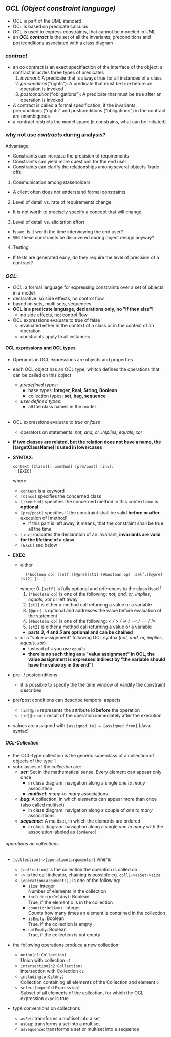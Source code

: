 ## ***OCL (Object constraint language)***
- OCL is part of the UML standard
- OCL is based on predicate calculus
- OCL is used to express constraints, that cannot be modeled in UML
- an ***OCL contract*** is the set of all the invariants, preconditions and postconditions associated with a class diagram
### ***contract***
- an oo contract is an exact specifiaction of the interface of the object. a contract inlucdes three types of predicates
  1. *invariant*: A predicate that is always true for all instances of a class
  2. *precondition*("rights"): A predicate that must be true before an operation is invoked
  3. *postcondition*("obligations"): A predicate that must be true after an operation is invoked
- A contract is called a formal specification, if the invariants, preconditions (“rights” and postconditions (“obligations”) in the contract are unambiguous
- a contract restricts the model space (it constrains, what can be initiated)

### why not use *contracts* during analysis?
Advantage:
  - Constraints can increase the precision of requirements
  - Constraints can yield more questions for the end user
  - Constraints can clarify the relationships among several objects
Trade-offs:
1. Communication among stakeholders
  - A client often does not understand formal constraints
2. Level of detail vs. rate of requirements change
  - It is not worth to precisely specify a concept that will change
3. Level of detail vs. elicitation effort
  - Issue: Is it worth the time interviewing the end user?
  - Will these constraints be discovered during object design anyway?
4. Testing
  - If tests are generated early, do they require the level of precision of a contract?

### ***OCL***:
- *OCL*: a formal language for expressing constraints over a set of objects in a model
- declarative: so side effects, no control flow
- based on sets, multi sets, sequences
- **OCL is a predicate language, declarations only, no "if then else"!**
  - no side effects, not control flow
- OCL expressions evaluate to true of false
  - evaluated either in the context of a class or in the context of an operation
  - constraints apply to all instances

#### OCL expressions and OCL types
- Operands in OCL expressions are objects and properties
- each OCL object has an OCL type, whitch defines the operations that can be called on this object
  - *predefined types*:
    - base types: **Integer, Real, String, Boolean**
    - collection types: **set, bag, sequence**
  - *user defined types*:
    - all the class names in the model<br><br>
- OCL expressions evaluate to *true* or *false*
  - operators on statements: *not, and, or, implies, equals, xor*
- **if two classes are related, but the relation does not have a name, the [targetClassName] is used in lowercases**

- **SYNTAX**:
  ```
  context [Class][]::method] [pre/post] [inv]:
    [EXEC]
    ```
    where:
    - `context` is a keyword
    - `[Class]` specifies the concerned class
    - `[::method]` specifies the concerned method in this context and is **optional**
    - `[pre/post]` specifies if the constraint shall be valid **before or after** execution of [method]
      - if this part is left away, it means, that the constraint shall be true all the time
    - `[inv]` indicates the declaration of an invariant, **invariants are valid for the lifetime of a class**
    - `[EXEC]` see below

- **EXEC**
  - either
    ```
      [*boolean op] [self.][@pre][st1] [#boolean op] [self.][@pre][st2] [...]
    ```
    where:
      0. `[self]` is fully optional and references to the class itsself
      1. `[*boolean op]` is one of the following: *not, and, or, implies, equals, xor* or left away
      2. `[st1]` is either a method call returning a value or a variable
      3. `[@pre]` is optional and addresses the value before evaluation of the statement
      4. `[#boolean op]` is one of the following: *< / > / => / =< / == / !=*
      5. `[st2]` is either a method call returning a value or a variable
      - **parts *3*, *4* and *5* are optional and can be chained**
  - or a "value assignment" following OCL syntax (*not, and, or, implies, equals, xor*)
    - instead of `=` you use `equals`
    - **there is no such thing as a "value assignment" in OCL, the value assignment is expressed indirect by "the variable should have the value xy in the end"!**

- pre- / postconditions
  - it is possible to specify the the time window of validity the constraint describes

-  pre/post conditions can describe temporal aspects
    - `[id]@pre` represents the attribute id **before** the operation
    - `[id]@result` result of the operation immediately after the execution

- values are assigned with `[assigned to] = [assigned from]` (Java syntax)

##### OCL-Collection
- the OCL-type collection is the generic superclass of a collection of objects of the type `T`
- subclasses of the *collection*  are:
  - ***set***: Set in the mathematical sense. Every element can appear only once
    - in class diagram: navigation along a single *one to many* association
    - ***multiset***: *many-to-many* associations
  - ***bag***: A collection, in which elements can appear more than once (also called multiset)
    - in class diagram: navigation along a couple of *one to many* associations
  - ***sequence***: A multiset, in which the elements are ordered
    - in class diagram: navigation along a single *one to many* with the association labeled as `{ordered}`
###### operations on collections
- `[collection]->[operation(arguments)]`
  where:
  - `[collection]` is the collection the operation is called on
  - `->` is the call indicator, chaining is possible eg. `coll1->asSet->size`
  - `[operation(arguments)]` is one of the following:
    - `size`: Integer<br>
      Number of elements in the collection
    - `includes(o:OclAny)`: Boolean<br>
      True, if the element o is in the collection
    - `count(o:OclAny)`: Integer<br>
      Counts how many times an element is contained in the collection
    - `isEmpty`: Boolean<br>
      True, if the collection is empty
    - `notEmpty`: Boolean<br>
      True, if the collection is not empty
- the following operations produce a new collection:
    - `union(c1:Collection)`<br>
       Union with collection `c1`
    - `intersection(c2:Collection)`<br>
       intersection with Collection `c2`
    - `including(o:OclAny)`<br>
       Collection containing all elements of the Collection and element `o`
    - `select(expr:OclExpression)`<br>
    Subset of all elements of the collection, for which the OCL expression `expr` is true

- type conversions on collections
  - `asSet`: transforms a multiset into a set
  - `asBag`: transforms a set into a multiset
  - `asSequence`: transforms a set or multiset into a sequence
